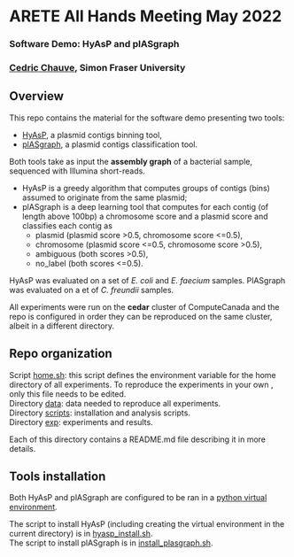 # ARETE All Hands Meeting May 2022
### Software Demo: HyAsP and plASgraph
### <a href="https://cchauve.github.io/">Cedric Chauve</a>, Simon Fraser University

## Overview
This repo contains the material for the software demo presenting two tools:
- <a href="https://github.com/cchauve/HyAsP">HyAsP</a>, a plasmid contigs binning tool,
- <a href="https://github.com/cchauve/plAsGraph">plASgraph</a>, a plasmid contigs classification tool.

Both tools take as input the **assembly graph** of a bacterial sample, sequenced with Illumina short-reads.
- HyAsP is a greedy algorithm that computes groups of contigs (bins) assumed to originate from the same plasmid;
- plASgraph is a deep learning tool that computes for each contig (of length above 100bp) a chromosome score and a plasmid score and classifies each contig as
  - plasmid (plasmid score >0.5, chromosome score <=0.5),
  - chromosome (plasmid score <=0.5, chromosome score >0.5),
  - ambiguous (both scores >0.5),
  - no_label (both scores <=0.5).

HyAsP was evaluated on a set of *E. coli* and *E. faecium* samples.
PlASgraph was evaluated on a et of *C. freundii* samples.

All experiments were run on the **cedar** cluster of ComputeCanada and the repo is configured in order they can be reproduced on the same cluster, albeit in a different directory.

## Repo organization

Script [home.sh](home.sh): this script defines the environment variable for the home directory of all experiments. To reproduce the experiments in your own , only this file needs to be edited.  
Directory [data](data): data needed to reproduce all experiments.  
Directory [scripts](scripts): installation and analysis scripts.  
Directory [exp](exp): experiments and results.  

Each of this directory contains a README.md file describing it in more details.

## Tools installation

Both HyAsP and plASgraph are configured to be ran in a <a href="https://docs.computecanada.ca/wiki/Python">python virtual environment</a>.

The script to install HyAsP (including creating the virtual environment in the current directory) is in [hyasp_install.sh](scripts/install_hyasp.sh).  
The script to install plASgraph is in [install_plasgraph.sh](scripts/install_plasgraph.sh).  